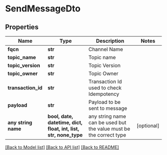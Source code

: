 # SendMessageDto


## Properties
Name | Type | Description | Notes
------------ | ------------- | ------------- | -------------
**fqcn** | **str** | Channel Name | 
**topic_name** | **str** | Topic name | 
**topic_version** | **str** | Topic Version | 
**topic_owner** | **str** | Topic Owner | 
**transaction_id** | **str** | Transaction Id used to check Idempotency | 
**payload** | **str** | Payload to be sent to message | 
**any string name** | **bool, date, datetime, dict, float, int, list, str, none_type** | any string name can be used but the value must be the correct type | [optional]

[[Back to Model list]](../README.md#documentation-for-models) [[Back to API list]](../README.md#documentation-for-api-endpoints) [[Back to README]](../README.md)


